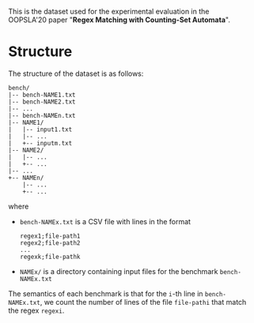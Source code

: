 This is the dataset used for the experimental evaluation in the OOPSLA'20 paper "**Regex Matching with Counting-Set Automata**".

Structure
=========
The structure of the dataset is as follows:

```
bench/
|-- bench-NAME1.txt
|-- bench-NAME2.txt
|-- ...
|-- bench-NAMEn.txt
|-- NAME1/
|   |-- input1.txt
|   |-- ...
|   +-- inputm.txt
|-- NAME2/
|   |-- ...
|   +-- ...      
|-- ...
+-- NAMEn/
    |-- ...
    +-- ...
```

where

* ```bench-NAMEx.txt``` is a CSV file with lines in the format
  
  ```
  regex1;file-path1
  regex2;file-path2
  ...
  regexk;file-pathk
  ```
* ```NAMEx/``` is a directory containing input files for the benchmark ```bench-NAMEx.txt```

The semantics of each benchmark is that for the ```i```-th line in ```bench-NAMEx.txt```, we count the number of lines of the file ```file-pathi``` that match the regex ```regexi```.

